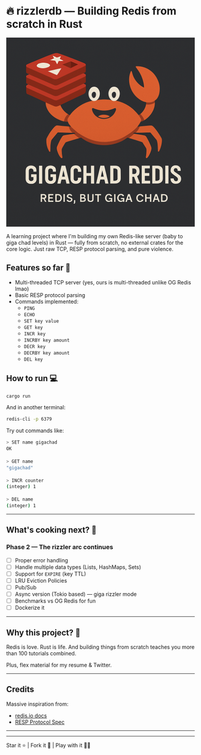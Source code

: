 # 🔥 rizzlerdb — Building Redis from scratch in Rust
<p align="center">
  <img src="./assets/banner.png" alt="Rusty Redis Banner" />
</p>


A learning project where I'm building my own Redis-like server (baby to giga chad levels) in Rust — fully from scratch, no external crates for the core logic. Just raw TCP, RESP protocol parsing, and pure violence.

## Features so far 🍃

- Multi-threaded TCP server (yes, ours is multi-threaded unlike OG Redis lmao)
- Basic RESP protocol parsing
- Commands implemented:
  - `PING`
  - `ECHO`
  - `SET key value`
  - `GET key`
  - `INCR key`
  - `INCRBY key amount`
  - `DECR key`
  - `DECRBY key amount`
  - `DEL key`

## How to run 💻

```bash
cargo run
```

And in another terminal:

```bash
redis-cli -p 6379
```

Try out commands like:

```bash
> SET name gigachad
OK

> GET name
"gigachad"

> INCR counter
(integer) 1

> DEL name
(integer) 1
```

---

## What's cooking next? 🍳

### Phase 2 — The rizzler arc continues

- [ ] Proper error handling
- [ ] Handle multiple data types (Lists, HashMaps, Sets)
- [ ] Support for `EXPIRE` (key TTL)
- [ ] LRU Eviction Policies
- [ ] Pub/Sub
- [ ] Async version (Tokio based) — giga rizzler mode
- [ ] Benchmarks vs OG Redis for fun
- [ ] Dockerize it

---

## Why this project? 🤔

Redis is love. Rust is life. And building things from scratch teaches you more than 100 tutorials combined.

Plus, flex material for my resume & Twitter.

---

## Credits

Massive inspiration from:
- [redis.io docs](https://redis.io/docs/latest/)
- [RESP Protocol Spec](https://redis.io/docs/reference/protocol-spec/)

---


---

Star it ⭐ | Fork it 🍴 | Play with it 🤹‍♂️


